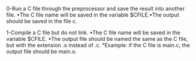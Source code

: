 0-Run a C file through the preprocessor and save the result into another file.
•The C file name will be saved in the variable $CFILE.•The output should be saved in the file c.

1-Compile a C file but do not link.
•The C file name will be saved in the variable $CFILE.
•The output file should be named the same as the C file, but with the extension .o instead of .c.
    °Example: if the C file is main.c, the output file     should be main.o.
